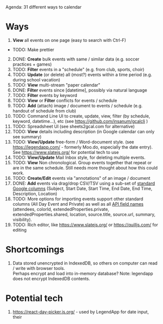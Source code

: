 Agenda: 31 different ways to calendar

# Ways
1. **View** all events on one page (easy to search with Ctrl-F)
  * TODO: Make prettier
2. DONE: **Create** bulk events with same / similar data (e.g. soccer practices + games)
3. TODO: **Filter** events in a "schedule" (e.g. from club, sports, choir)
4. TODO: **Update** (or delete) all (most?) events within a time period (e.g. during school vacation)
5. TODO: **View** multi-stream "paper calendar"
6. DONE: **Filter** events since [datetime], possibly via natural language
7. TODO: **Filter** events by keyword
7. TODO: **View** or **Filter** conflicts for events / schedule
8. TODO: **Add** (attach) image / document to events / schedule (e.g. handout of schedule from club)
9. TODO: Command Line UI to create, update, view, filter (by schedule, keyword, datetime...), etc (see https://github.com/insanum/gcalcli )
10. TODO: Spreadsheet UI (see sheets2gcal.com for alternative)
11. TODO: **View** details including description (in Google calendar can only see summary)
12. TODO: **View/Update** free-form / Word-document style.  (see https://legendapp.com/ - formerly Moo.do, especially the date entry).  See https://www.slatejs.org/ for potential tech to use
13. TODO: **View/Update** Mail Inbox style, for deleting multiple events.
14. TODO: **View** Non chronological.  Group events together that repeat or are in the same schedule.  Still needs more thought about how this could work.
15. TODO: **Create/Edit** events via "annotations" of an image / document
16. DONE: **Add** events via drag/drop CSV/TSV using a sub-set of [standard Google columns](https://support.google.com/calendar/answer/37118?hl=en&co=GENIE.Platform%3DDesktop#zippy=%2Ccreate-or-edit-a-csv-file) (Subject, Start Date, Start Time, End Date, End Time, Description, Location)
17. TODO: More options for importing events support other standard columns (All Day Event and Private) as well as all [API field names](https://developers.google.com/calendar/api/v3/reference/events) (attendees, colorId, extendedProperties.private, extendedProperties.shared, location, source.title, source.url, summary, visibility).
18. TODO: Rich editor, like https://www.slatejs.org/ or https://quilljs.com/ for editing

# Shortcomings
1. Data stored unencrypted in IndexedDB, so others on computer can read / write with browser tools.  
Perhaps encrypt and load into in-memory database?  Note: legendapp does not encrypt IndexedDB contents.

# Potential tech
1. https://react-day-picker.js.org/ - used by LegendApp for date input, their 
